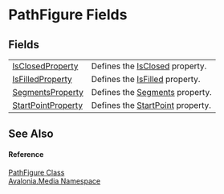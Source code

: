 # PathFigure Fields




## Fields
<table>
<tr>
<td><a href="F_Avalonia_Media_PathFigure_IsClosedProperty">IsClosedProperty</a></td>
<td>Defines the <a href="P_Avalonia_Media_PathFigure_IsClosed">IsClosed</a> property.</td>
</tr>
<tr>
<td><a href="F_Avalonia_Media_PathFigure_IsFilledProperty">IsFilledProperty</a></td>
<td>Defines the <a href="P_Avalonia_Media_PathFigure_IsFilled">IsFilled</a> property.</td>
</tr>
<tr>
<td><a href="F_Avalonia_Media_PathFigure_SegmentsProperty">SegmentsProperty</a></td>
<td>Defines the <a href="P_Avalonia_Media_PathFigure_Segments">Segments</a> property.</td>
</tr>
<tr>
<td><a href="F_Avalonia_Media_PathFigure_StartPointProperty">StartPointProperty</a></td>
<td>Defines the <a href="P_Avalonia_Media_PathFigure_StartPoint">StartPoint</a> property.</td>
</tr>
</table>

## See Also


#### Reference
<a href="T_Avalonia_Media_PathFigure">PathFigure Class</a>  
<a href="N_Avalonia_Media">Avalonia.Media Namespace</a>  

